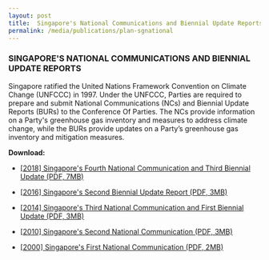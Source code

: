 ```yaml
---
layout: post
title:  Singapore's National Communications and Biennial Update Reports
permalink: /media/publications/plan-sgnational
---
```


### SINGAPORE'S NATIONAL COMMUNICATIONS AND BIENNIAL UPDATE REPORTS

Singapore ratified the United Nations Framework Convention on Climate Change (UNFCCC) in 1997. Under the UNFCCC, Parties are required to prepare and submit National Communications (NCs) and Biennial Update Reports (BURs) to the Conference Of Parties. The NCs provide information on a Party's greenhouse gas inventory and measures to address climate change, while the BURs provide updates on a Party’s greenhouse gas inventory and mitigation measures.

**Download:**

* [<a href="/docs/default-source/default-document-library/singapore's-fourth-national-communication-and-third-biennial-update-repo.pdf" target="_blank">[2018] Singapore's Fourth National Communication and Third Biennial Update (PDF, 7MB)</a>](/docs/default-source/default-document-library/singapore's-fourth-national-communication-and-third-biennial-update-repo.pdf)

* [<a href="/docs/default-source/default-document-library/singapore-second-biennial-update-report-2016.pdf" target="_blank">[2016] Singapore's Second Biennial Update Report (PDF, 3MB)</a>](/docs/default-source/default-document-library/singapore-second-biennial-update-report-2016.pdf)

* [<a href="/docs/default-source/default-document-library/singapores-third-national-communication-and-first-biennial-update-report.pdf" target="_blank">[2014] Singapore's Third National Communication and First Biennial Update (PDF, 3MB)</a>](/docs/default-source/default-document-library/singapores-third-national-communication-and-first-biennial-update-report.pdf)

* [<a href="https://www.nccs.gov.sg/docs/default-source/publications/singapores-second-national-communication.pdf" target="_blank">[2010] Singapore's Second National Communication (PDF, 3MB)</a>](https://www.nccs.gov.sg/docs/default-source/publications/singapores-second-national-communication.pdf)

* [<a href="/docs/default-source/default-document-library/singapores-initial-national-communication.pdf" target="_blank">[2000] Singapore's First National Communication (PDF, 2MB)</a>](/docs/default-source/default-document-library/singapores-initial-national-communication.pdf)
